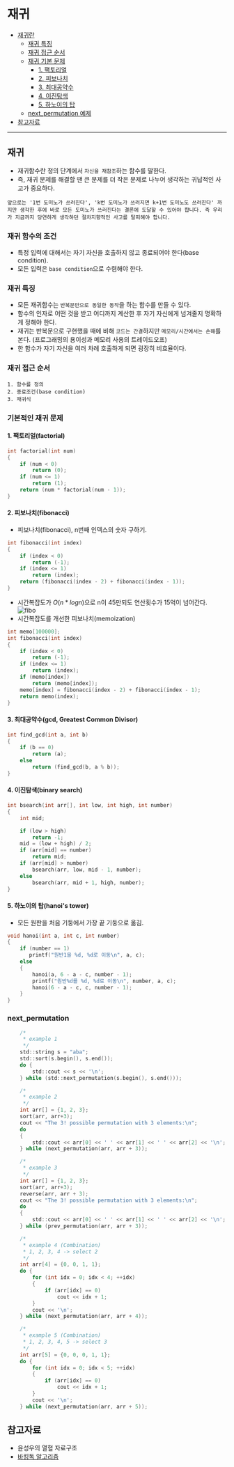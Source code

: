 # 재귀
- [재귀란](#재귀)
	- [재귀 특징](#재귀-특징)
	- [재귀 접근 순서](#재귀-접근-순서)
	- [재귀 기본 문제](#기본적인-재귀-문제)
		- [1. 팩토리얼](#1-팩토리얼factorial)
		- [2. 피보나치](#2-피보나치fibonacci)
		- [3. 최대공약수](#3-최대공약수gcd-greatest-common-divisor)
		- [4. 이진탐색](#4-이진탐색binary-search)
		- [5. 하노이의 탑](#5-하노이의-탑hanois-tower)		
	- [next_permutation 예제](#6-next_permutation)
- [참고자료](#참고자료)
------

## 재귀
- 재귀함수란 정의 단계에서 `자신을 재참조`하는 함수를 말한다.
- 즉, 재귀 문제를 해결할 땐 큰 문제를 더 작은 문제로 나누어 생각하는 귀납적인 사고가 중요하다.
```
앞으로는 '1번 도미노가 쓰러진다', 'k번 도미노가 쓰러지면 k+1번 도미노도 쓰러진다' 까지만 생각한 후에 바로 모든 도미노가 쓰러진다는 결론에 도달할 수 있어야 합니다. 즉 우리가 지금까지 당연하게 생각하던 절차지향적인 사고를 탈피해야 합니다.
```

### 재귀 함수의 조건
- 특정 입력에 대해서는 자기 자신을 호출하지 않고 종료되어야 한다(base condition).
- 모든 입력은 `base condition`으로 수렴해야 한다.
 
### 재귀 특징
- 모든 재귀함수는 `반복문만으로 동일한 동작`을 하는 함수를 만들 수 있다.
- 함수의 인자로 어떤 것을 받고 어디까지 계산한 후 자기 자신에게 넘겨줄지 명확하게 정해야 한다.
- 재귀는 반복문으로 구현했을 때에 비해 `코드는 간결`하지만 `메모리/시간에서는 손해`를 본다. (프로그래밍의 용이성과 메모리 사용의 트레이드오프)
- 한 함수가 자기 자신을 여러 차례 호출하게 되면 굉장히 비효율이다.

### 재귀 접근 순서
	1. 함수를 정의
	2. 종료조건(base condition)
	3. 재귀식

### 기본적인 재귀 문제
#### 1. 팩토리얼(factorial)
```c
int	factorial(int num)
{
	if (num < 0)
		return (0);
	if (num <= 1)
		return (1);
	return (num * factorial(num - 1));
}
```
#### 2. 피보나치(fibonacci)
- 피보나치(fibonacci), n번째 인덱스의 숫자 구하기.
```c
int fibonacci(int index)
{
	if (index < 0)
		return (-1);
	if (index <= 1)
		return (index);
	return (fibonacci(index - 2) + fibonacci(index - 1));
}
```
- 시간복잡도가 $O(n*logn)$으로 n이 45만되도 연산횟수가 15억이 넘어간다.
![fibo](https://user-images.githubusercontent.com/67992469/170817031-cca7c0d6-13ec-4d13-bc61-7a2655329b43.png)
- 시간복잡도를 개선한 피보나치(memoization)
```c
int	memo[100000];
int fibonacci(int index)
{
	if (index < 0)
		return (-1);
	if (index <= 1)
		return (index);
	if (memo[index])
		return (memo[index]);
	memo[index] = fibonacci(index - 2) + fibonacci(index - 1);
	return memo(index);
}
```
#### 3. 최대공약수(gcd, Greatest Common Divisor)
```c
int find_gcd(int a, int b)
{
	if (b == 0)
		return (a);
	else
		return (find_gcd(b, a % b));
}
```
#### 4. 이진탐색(binary search)
```c
int bsearch(int arr[], int low, int high, int number)
{
    int mid;

    if (low > high)
        return -1;
    mid = (low + high) / 2;
    if (arr[mid] == number)
        return mid;
    if (arr[mid] > number)
        bsearch(arr, low, mid - 1, number);
    else
        bsearch(arr, mid + 1, high, number);
}
```
#### 5. 하노이의 탑(hanoi's tower)
- 모든 원판을 처음 기둥에서 가장 끝 기둥으로 옮김.
```c
void hanoi(int a, int c, int number)
{
    if (number == 1)
       printf("원반1을 %d, %d로 이동\n", a, c);
    else
    {
        hanoi(a, 6 - a - c, number - 1);
        printf("원반%d를 %d, %d로 이동\n", number, a, c);
        hanoi(6 - a - c, c, number - 1);
    }
}
```

### next_permutation
```c
	/*
	 * example 1
	 */
	std::string s = "aba";
	std::sort(s.begin(), s.end());
	do {
		std::cout << s << '\n';
	} while (std::next_permutation(s.begin(), s.end()));

	/*
	 * example 2
	 */
	int arr[] = {1, 2, 3};
	sort(arr, arr+3);
	cout << "The 3! possible permutation with 3 elements:\n";
	do
	{
		std::cout << arr[0] << ' ' << arr[1] << ' ' << arr[2] << '\n';
	} while (next_permutation(arr, arr + 3));

	/*
	 * example 3
	 */
	int arr[] = {1, 2, 3};
	sort(arr, arr+3);
	reverse(arr, arr + 3);
	cout << "The 3! possible permutation with 3 elements:\n";
	do
	{
		std::cout << arr[0] << ' ' << arr[1] << ' ' << arr[2] << '\n';
	} while (prev_permutation(arr, arr + 3));

	/*
	 * example 4 (Combination)
	 * 1, 2, 3, 4 -> select 2
	 */
	int arr[4] = {0, 0, 1, 1};
	do {
		for (int idx = 0; idx < 4; ++idx) 
		{
			if (arr[idx] == 0)
				cout << idx + 1;
		}
		cout << '\n';
	} while (next_permutation(arr, arr + 4));

	/*
	 * example 5 (Combination)
	 * 1, 2, 3, 4, 5 -> select 3
	 */
	int arr[5] = {0, 0, 0, 1, 1};
	do {
		for (int idx = 0; idx < 5; ++idx) 
		{
			if (arr[idx] == 0)
				cout << idx + 1;
		}
		cout << '\n';
	} while (next_permutation(arr, arr + 5));
```

## 참고자료
- 윤성우의 열혈 자료구조
- [바킹독 알고리즘](https://blog.encrypted.gg/943)
